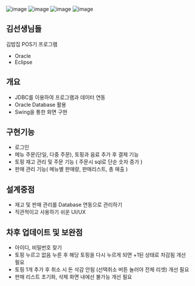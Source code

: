 ![image](https://user-images.githubusercontent.com/71866565/109914739-f557c800-7cf3-11eb-93a4-b8c969a1d263.png)
![image](https://user-images.githubusercontent.com/71866565/109914765-01438a00-7cf4-11eb-8973-f0cd1adb8c9a.png)
![image](https://user-images.githubusercontent.com/71866565/109914793-10c2d300-7cf4-11eb-8284-ea4532a125dd.png)
![image](https://user-images.githubusercontent.com/71866565/109914819-1ae4d180-7cf4-11eb-9345-e2c6a5cefc55.png)

## 김선생님들

김밥집 POS기 프로그램
- Oracle
- Eclipse

## 개요
- JDBC를 이용하여 프로그램과 데이터 연동
- Oracle Database 활용
- Swing을 통한 화면 구현

## 구현기능
- 로그인
- 메뉴 주문(단일, 다중 주문), 토핑과 음료 추가 후 결제 기능
- 토핑 재고 관리 및 주문 기능 ( 주문시 sql로 단순 숫자 증가 )
- 판매 관리 기능( 메뉴별 판매량, 판매리스트, 총 매출 )

## 설계중점
- 재고 및 판매 관리를 Database 연동으로 관리하기
- 직관적이고 사용하기 쉬운 UI/UX

## 차후 업데이트 및 보완점
- 아이디, 비밀번호 찾기 
- 토핑 누르고 없음 누른 후 해당 토핑을 다시 누르게 되면 +1된 상태로 차감됨 개선 필요
- 토핑 1개 추가 후 취소 시 돈 삭감 안됨 (선택취소 버튼 눌러야 전체 리셋) 개선 필요
- 판매 리스트 초기화, 삭제 화면 내에선 불가능 개선 필요

